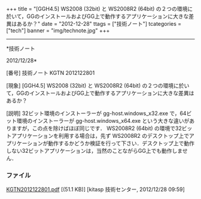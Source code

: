 ﻿+++
title = "[GGH4.5] WS2008 (32bit) と WS2008R2 (64bit) の２つの環境に於いて，GGのインストールおよびGG上で動作するアプリケーションに大きな差異はあるか？"
date = "2012-12-28"
ttags = ["技術ノート"]
tcategories = ["tech"]
banner = "img/technote.jpg"
+++

-----------------------------------------------------------------------------------------------------------------------------

*技術ノート

2012/12/28*


[番号]
技術ノート KGTN 2012122801

[現象]
[GGH4.5] WS2008 (32bit) と WS2008R2 (64bit)
の２つの環境に於いて，GGのインストールおよびGG上で動作するアプリケーションに大きな差異はあるか？

[説明]
32ビット環境のインストーラーが gg-host.windows_x32.exe
で，64ビット環境のインストーラーが gg-host.windows_x64.exe
という大きな違いがありますが，この点を除けばほぼ同じです． WS2008R2
(64bit) の環境で32ビットアプリケーションを利用する場合は，先ず WS2008R2
のデスクトップ上でアプリケーションが動作するかどうか検証を行って下さい．デスクトップ上で動作しない32ビットアプリケーションは，当然のことながらGG上でも動作しません．


### ファイル

 
 


[KGTN2012122801.pdf](http://techreport.kitasp.net/attachments/download/1164/KGTN2012122801.pdf)
 [(51.1 KB)] [kitasp 技術センター, 2012/12/28
09:59]


 


 

